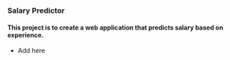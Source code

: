 ### Salary Predictor

#### This project is to create a web application that predicts salary based on experience.

- Add here 


